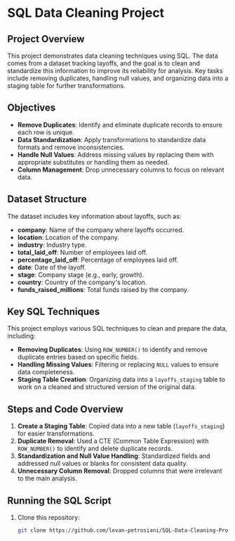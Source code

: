 # SQL Data Cleaning Project

## Project Overview
This project demonstrates data cleaning techniques using SQL. The data comes from a dataset tracking layoffs, and the goal is to clean and standardize this information to improve its reliability for analysis. Key tasks include removing duplicates, handling null values, and organizing data into a staging table for further transformations.

## Objectives
- **Remove Duplicates**: Identify and eliminate duplicate records to ensure each row is unique.
- **Data Standardization**: Apply transformations to standardize data formats and remove inconsistencies.
- **Handle Null Values**: Address missing values by replacing them with appropriate substitutes or handling them as needed.
- **Column Management**: Drop unnecessary columns to focus on relevant data.

## Dataset Structure
The dataset includes key information about layoffs, such as:
- **company**: Name of the company where layoffs occurred.
- **location**: Location of the company.
- **industry**: Industry type.
- **total_laid_off**: Number of employees laid off.
- **percentage_laid_off**: Percentage of employees laid off.
- **date**: Date of the layoff.
- **stage**: Company stage (e.g., early, growth).
- **country**: Country of the company's location.
- **funds_raised_millions**: Total funds raised by the company.

## Key SQL Techniques
This project employs various SQL techniques to clean and prepare the data, including:
- **Removing Duplicates**: Using `ROW_NUMBER()` to identify and remove duplicate entries based on specific fields.
- **Handling Missing Values**: Filtering or replacing `NULL` values to ensure data completeness.
- **Staging Table Creation**: Organizing data into a `layoffs_staging` table to work on a cleaned and structured version of the original data.

## Steps and Code Overview
1. **Create a Staging Table**: Copied data into a new table (`layoffs_staging`) for easier transformations.
2. **Duplicate Removal**: Used a CTE (Common Table Expression) with `ROW_NUMBER()` to identify and delete duplicate records.
3. **Standardization and Null Value Handling**: Standardized fields and addressed null values or blanks for consistent data quality.
4. **Unnecessary Column Removal**: Dropped columns that were irrelevant to the main analysis.

## Running the SQL Script
1. Clone this repository:
   ```bash
   git clone https://github.com/levan-petrosiani/SQL-Data-Cleaning-Project.git
